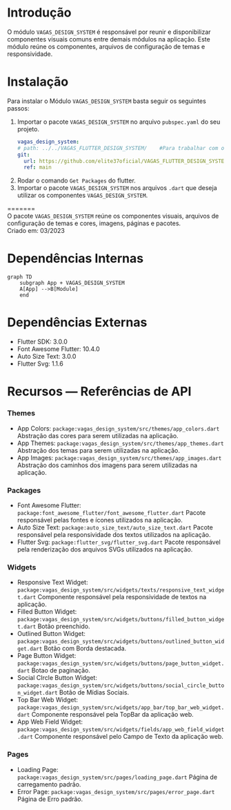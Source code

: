 # Introdução
O módulo `VAGAS_DESIGN_SYSTEM` é responsável por reunir e disponibilizar componentes visuais comuns entre demais módulos na aplicação. Este módulo reúne os componentes, arquivos de configuração de temas e responsividade.

# Instalação
Para instalar o Módulo `VAGAS_DESIGN_SYSTEM` basta seguir os seguintes passos:
1.	Importar o pacote `VAGAS_DESIGN_SYSTEM` no arquivo `pubspec.yaml` do seu projeto. 
    ``` yaml
    vagas_design_system:
    # path: ../../VAGAS_FLUTTER_DESIGN_SYSTEM/    #Para trabalhar com o pacote localmente.
    git:
      url: https://github.com/elite37oficial/VAGAS_FLUTTER_DESIGN_SYSTEM
      ref: main
    ```
2.	Rodar o comando `Get Packages` do flutter.
3.	Importar o pacote `VAGAS_DESIGN_SYSTEM` nos arquivos `.dart` que deseja utilizar os componentes `VAGAS_DESIGN_SYSTEM`.


=======  
O pacote `VAGAS_DESIGN_SYSTEM` reúne os componentes visuais, arquivos de configuração de temas e cores, imagens, páginas e pacotes.  
Criado em: 03/2023


Dependências Internas
=============================
```mermaid
graph TD
    subgraph App + VAGAS_DESIGN_SYSTEM
    A[App] -->B[Module]
    end
```
Dependências Externas
==========
* Flutter SDK: 3.0.0
* Font Awesome Flutter: 10.4.0
* Auto Size Text: 3.0.0
* Flutter Svg: 1.1.6

Recursos — Referências de API
========
### Themes
* App Colors: `package:vagas_design_system/src/themes/app_colors.dart` Abstração das cores para serem utilizadas na aplicação.
* App Themes: `package:vagas_design_system/src/themes/app_themes.dart` Abstração dos temas para serem utilizadas na aplicação.
* App Images: `package:vagas_design_system/src/themes/app_images.dart` Abstração dos caminhos dos imagens para serem utilizadas na aplicação.

### Packages
* Font Awesome Flutter: `package:font_awesome_flutter/font_awesome_flutter.dart` Pacote responsável pelas fontes e ícones utilizados na aplicação.
* Auto Size Text: `package:auto_size_text/auto_size_text.dart` Pacote responsável pela responsividade dos textos utilizados na aplicação.
* Flutter Svg: `package:flutter_svg/flutter_svg.dart` Pacote responsável pela renderização dos arquivos SVGs utilizados na aplicação.

### Widgets
* Responsive Text Widget: `package:vagas_design_system/src/widgets/texts/responsive_text_widget.dart` Componente responsável pela responsividade de textos na aplicação.
* Filled Button Widget: `package:vagas_design_system/src/widgets/buttons/filled_button_widget.dart` Botão preenchido.
* Outlined Button Widget: `package:vagas_design_system/src/widgets/buttons/outlined_button_widget.dart` Botão com Borda destacada.
* Page Button Widget: `package:vagas_design_system/src/widgets/buttons/page_button_widget.dart` Botao de paginação.
* Social CIrcle Button Widget: `package:vagas_design_system/src/widgets/buttons/social_circle_button_widget.dart` Botão de Mídias Sociais.
* Top Bar Web Widget: `package:vagas_design_system/src/widgets/app_bar/top_bar_web_widget.dart` Componente responsável pela TopBar da aplicação web.
* App Web Field Widget: `package:vagas_design_system/src/widgets/fields/app_web_field_widget.dart` Componente responsável pelo Campo de Texto da aplicação web.

### Pages
* Loading Page: `package:vagas_design_system/src/pages/loading_page.dart` Página de carregamento padrão.
* Error Page: `package:vagas_design_system/src/pages/error_page.dart` Página de Erro padrão.